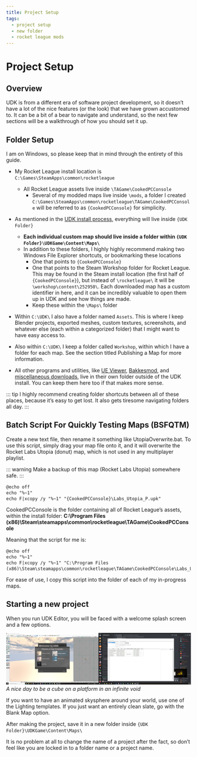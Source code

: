 ```yaml
---
title: Project Setup
tags:
  - project setup
  - new folder
  - rocket league mods
---
```

# Project Setup

## Overview

UDK is from a different era of software project development, so it doesn’t have a lot of the nice features (or the look) that we have grown accustomed to. It can be a bit of a bear to navigate and understand, so the next few sections will be a walkthrough of how you should set it up.

## Folder Setup

I am on Windows, so please keep that in mind through the entirety of this guide.

* My Rocket League install location is `C:\Games\SteamApps\common\rocketleague`
  * All Rocket League assets live inside `\TAGame\CookedPCConsole`
      * Several of my modded maps live inside `\mods`, a folder I created
`C:\Games\SteamApps\common\rocketleague\TAGame\CookedPCConsole` will be referred to as `{CookedPCConsole}` for simplicity.

* As mentioned in the [UDK install process](installing), everything will live inside `{UDK Folder}`
    * **Each individual custom map should live inside a folder within `{UDK Folder}\UDKGame\Content\Maps\`**
    * In addition to these folders, I highly highly recommend making two Windows File Explorer shortcuts, or bookmarking these locations
      * One that points to `{CookedPCConsole}`
      * One that points to the Steam Workshop folder for Rocket League. This may be found in the Steam install location (the first half of `{CookedPCConsole}`), but instead of `\rocketleague\` it will be `\workshop\content\252950\`. Each downloaded map has a custom identifier in here, and it can be incredibly valuable to open them up in UDK and see how things are made.
      * Keep these within the `\Maps\` folder
	
* Within `C:\UDK\` I also have a folder named `Assets`. This is where I keep Blender projects, exported meshes, custom textures, screenshots, and whatever else (each within a categorized folder) that I might want to have easy access to.
* Also within `C:\UDK\` I keep a folder called `Workshop`, within which I have a folder for each map. See the section titled Publishing a Map for more information.
* All other programs and utilities, like [UE Viewer](../menu/downloads.html#more-downloads), [Bakkesmod](../menu/communities), and [miscellaneous downloads](../menu/downloads), live in their own folder outside of the UDK install. You can keep them here too if that makes more sense.

::: tip
I highly recommend creating folder shortcuts between all of these places, because it’s easy to get lost. It also gets tiresome navigating folders all day.
:::


## Batch Script For Quickly Testing Maps (BSFQTM) <Badge text="important" type="tip"/>

Create a new text file, then rename it something like UtopiaOverwrite.bat. To use this script, simply drag your map file onto it, and it will overwrite the Rocket Labs Utopia (donut) map, which is not used in any multiplayer playlist. 

::: warning
Make a backup of this map (Rocket Labs Utopia) somewhere safe.
:::
```
@echo off
echo "%~1"
echo F|xcopy /y "%~1" "{CookedPCConsole}\Labs_Utopia_P.upk"
```
CookedPCConsole is the folder containing all of Rocket League’s assets, within the install folder:
**C:\Program Files (x86)\Steam\steamapps\common\rocketleague\TAGame\CookedPCConsole**

Meaning that the script for me is:
```
@echo off
echo "%~1"
echo F|xcopy /y "%~1" "C:\Program Files (x86)\Steam\steamapps\common\rocketleague\TAGame\CookedPCConsole\Labs_Utopia_P.upk"
```

For ease of use, I copy this script into the folder of each of my in-progress maps.


## Starting a new project

When you run UDK Editor, you will be faced with a welcome splash screen and a few options.

![alt text](../.vuepress/public/images/image251.png)
*A nice day to be a cube on a platform in an infinite void*

If you want to have an animated skysphere around your world, use one of the Lighting templates. If you just want an entirely clean slate, go with the Blank Map option.

After making the project, save it in a new folder inside `{UDK Folder}\UDKGame\Content\Maps\`

It is no problem at all to change the name of a project after the fact, so don’t feel like you are locked in to a folder name or a project name.

